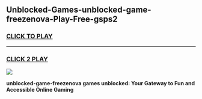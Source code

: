 
## Unblocked-Games-unblocked-game-freezenova-Play-Free-gsps2
<h3>
<a href="https://premium76.site?title=unblocked-game-freezenova&ref=17A">CLICK TO PLAY</a></h3>
<hr>

<h3>
<a href="https://premium76.site?title=unblocked-game-freezenova&ref=17A">CLICK 2 PLAY</a>
  
</h3>

<a href="https://premium76.site?title=unblocked-game-freezenova&ref=17A"><img src="https://clearcache.store/games.png"></a>


**unblocked-game-freezenova games unblocked: Your Gateway to Fun and Accessible Online Gaming**
